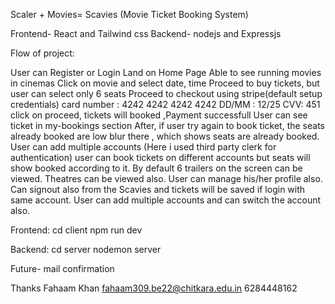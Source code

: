 Scaler + Movies= Scavies (Movie Ticket Booking System)

Frontend- React and Tailwind css
Backend- nodejs and Expressjs

Flow of project:

User can Register or Login
Land on Home Page
Able to see running movies in cinemas
Click on movie and select date, time
Proceed to buy tickets, but user can select only 6 seats
Proceed to checkout using stripe(default setup credentials) 
card number : 4242 4242 4242 4242
DD/MM : 12/25
CVV: 451
click on proceed, tickets will booked ,Payment successfull
User can see ticket in my-bookings section
After, if user try again to book ticket, the seats already booked are low blur there , which shows seats are already booked.
User can add multiple accounts (Here i used third party clerk for authentication)
user can book tickets on different accounts but seats will show booked according to it.
By default 6 trailers on the screen can be viewed.
Theatres can be viewed also.
User can manage his/her profile also.
Can signout also from the Scavies and tickets will be saved if login with same account.
User can add multiple accounts and can switch the account also.

Frontend: cd client
npm run dev

Backend: cd server
nodemon server

Future- mail confirmation

Thanks
Fahaam Khan
fahaam309.be22@chitkara.edu.in
6284448162

